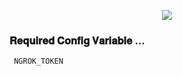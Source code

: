 



<p align="center"><a href="https://t.me/cyberdaxxx"><img src="https://te.legra.ph/file/3fa8de46defdba5cc2863.jpg"></a></p>

### 𝐑𝐞𝐪𝐮𝐢𝐫𝐞𝐝 𝐂𝐨𝐧𝐟𝐢𝐠 𝐕𝐚𝐫𝐢𝐚𝐛𝐥𝐞 ...
``` NGROK_TOKEN```
